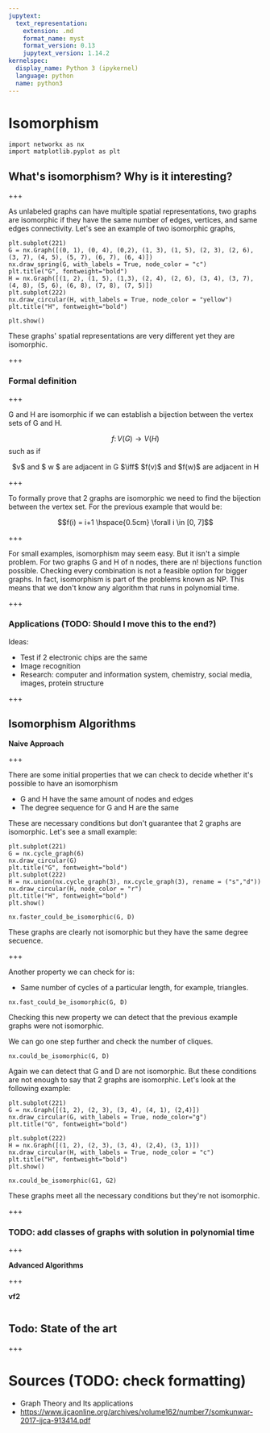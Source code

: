 ```yaml
---
jupytext:
  text_representation:
    extension: .md
    format_name: myst
    format_version: 0.13
    jupytext_version: 1.14.2
kernelspec:
  display_name: Python 3 (ipykernel)
  language: python
  name: python3
---
```


# **Isomorphism**

```{code-cell} ipython3
import networkx as nx
import matplotlib.pyplot as plt
```

## What's isomorphism? Why is it interesting?

+++

As unlabeled graphs can have multiple spatial representations, two graphs are isomorphic if they have the same number of edges, vertices, and same edges connectivity. Let's see an example of two isomorphic graphs, 

```{code-cell} ipython3
plt.subplot(221)
G = nx.Graph([(0, 1), (0, 4), (0,2), (1, 3), (1, 5), (2, 3), (2, 6), (3, 7), (4, 5), (5, 7), (6, 7), (6, 4)])
nx.draw_spring(G, with_labels = True, node_color = "c")
plt.title("G", fontweight="bold")
H = nx.Graph([(1, 2), (1, 5), (1,3), (2, 4), (2, 6), (3, 4), (3, 7), (4, 8), (5, 6), (6, 8), (7, 8), (7, 5)])
plt.subplot(222)
nx.draw_circular(H, with_labels = True, node_color = "yellow")
plt.title("H", fontweight="bold")

plt.show()
```

These graphs' spatial representations are very different yet they are isomorphic.  

+++

### **Formal definition**

+++

G and H are isomorphic if we can establish a bijection between the vertex sets of G and H. 

$${\displaystyle f\colon V(G)\to V(H)}$$
such as if $$ $$

<center> $v$  and $ w $ are  adjacent  in G $\iff$ $f(v)$ and $f(w)$ are adjacent in H </center>

+++

To formally prove that 2 graphs are isomorphic we need to find the bijection between the vertex set. For the previous example that would be: 

$$f(i) = i+1 \hspace{0.5cm} \forall i \in [0, 7]$$ 

+++

For small examples, isomorphism may seem easy. But it isn't a simple problem. For two graphs G and H of n nodes, there are n! bijections function possible. Checking every combination is not a feasible option for bigger graphs. 
In fact, isomorphism is part of the problems known as NP. This means that we don't know any algorithm that runs in polynomial time.

+++

### Applications (TODO: Should I move this to the end?)

Ideas:
- Test if 2 electronic chips are the same
- Image recognition
- Research: computer and information system, chemistry, social media, images, protein structure

+++

## Isomorphism Algorithms
**Naive Approach**

+++

There are some initial properties that we can check to decide whether it's possible to have an isomorphism
- G and H have the same amount of nodes and edges 
- The degree sequence for G and H are the same

These are necessary conditions but don't guarantee that 2 graphs are isomorphic. Let's see a small example:

```{code-cell} ipython3
plt.subplot(221)
G = nx.cycle_graph(6)
nx.draw_circular(G)
plt.title("G", fontweight="bold")
plt.subplot(222)
H = nx.union(nx.cycle_graph(3), nx.cycle_graph(3), rename = ("s","d"))
nx.draw_circular(H, node_color = "r")
plt.title("H", fontweight="bold")
plt.show()
```

```{code-cell} ipython3
nx.faster_could_be_isomorphic(G, D)
```

These graphs are clearly not isomorphic but they have the same degree secuence. 

+++

Another property we can check for is: 
- Same number of cycles of a particular length, for example, triangles. 

```{code-cell} ipython3
nx.fast_could_be_isomorphic(G, D)
```

Checking this new property we can detect that the previous example graphs were not isomorphic. 

We can go one step further and check the number of cliques. 

```{code-cell} ipython3
nx.could_be_isomorphic(G, D)
```

Again we can detect that G and D are not isomorphic. But these conditions are not enough to say that 2 graphs are isomorphic. Let's look at the following example: 

```{code-cell} ipython3
plt.subplot(221)
G = nx.Graph([(1, 2), (2, 3), (3, 4), (4, 1), (2,4)])
nx.draw_circular(G, with_labels = True, node_color="g")
plt.title("G", fontweight="bold")

plt.subplot(222)
H = nx.Graph([(1, 2), (2, 3), (3, 4), (2,4), (3, 1)])
nx.draw_circular(H, with_labels = True, node_color = "c")
plt.title("H", fontweight="bold")
plt.show()
```

```{code-cell} ipython3
nx.could_be_isomorphic(G1, G2)
```

These graphs meet all the necessary conditions but they're not isomorphic.

+++

### TODO: add classes of graphs with solution in polynomial time

+++

**Advanced Algorithms**

+++

**vf2**

```{code-cell} ipython3

```

## Todo: State of the art 

+++

# Sources (TODO: check formatting)
- Graph Theory and Its applications
- https://www.ijcaonline.org/archives/volume162/number7/somkunwar-2017-ijca-913414.pdf

